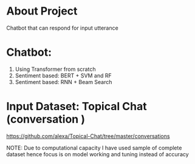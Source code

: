 # About Project
Chatbot that can respond for input utterance 

# Chatbot:
1. Using Transformer from scratch
2. Sentiment based: BERT + SVM and RF
3. Sentiment based: RNN + Beam Search


# Input Dataset: Topical Chat (conversation )
https://github.com/alexa/Topical-Chat/tree/master/conversations

NOTE: Due to computational capacity I have used sample of complete dataset hence focus is on model working and tuning instead of accuracy

